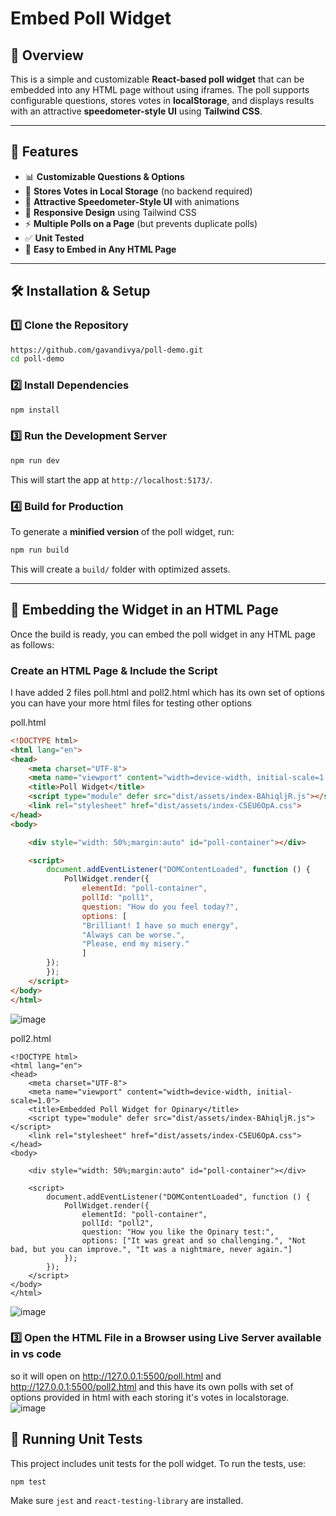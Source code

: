 # Embed Poll Widget

## 📌 Overview
This is a simple and customizable **React-based poll widget** that can be embedded into any HTML page without using iframes. The poll supports configurable questions, stores votes in **localStorage**, and displays results with an attractive **speedometer-style UI** using **Tailwind CSS**.

---

## 🚀 Features
- 📊 **Customizable Questions & Options**
- 💾 **Stores Votes in Local Storage** (no backend required)
- 🎨 **Attractive Speedometer-Style UI** with animations
- 🔄 **Responsive Design** using Tailwind CSS
- ⚡ **Multiple Polls on a Page** (but prevents duplicate polls)
- ✅ **Unit Tested**
- 📜 **Easy to Embed in Any HTML Page**

---

## 🛠️ Installation & Setup
### **1️⃣ Clone the Repository**
```sh
https://github.com/gavandivya/poll-demo.git
cd poll-demo
```

### **2️⃣ Install Dependencies**
```sh
npm install
```

### **3️⃣ Run the Development Server**
```sh
npm run dev
```
This will start the app at `http://localhost:5173/`.

### **4️⃣ Build for Production**
To generate a **minified version** of the poll widget, run:
```sh
npm run build
```
This will create a `build/` folder with optimized assets.

---

## 📌 Embedding the Widget in an HTML Page
Once the build is ready, you can embed the poll widget in any HTML page as follows:

### **Create an HTML Page & Include the Script**

I have added 2 files poll.html and poll2.html which has its own set of options you can have your more html files for testing other options

poll.html

```html
<!DOCTYPE html>
<html lang="en">
<head>
    <meta charset="UTF-8">
    <meta name="viewport" content="width=device-width, initial-scale=1.0">
    <title>Poll Widget</title>
    <script type="module" defer src="dist/assets/index-BAhiqljR.js"></script>
    <link rel="stylesheet" href="dist/assets/index-C5EU6OpA.css">
</head>
<body>

    <div style="width: 50%;margin:auto" id="poll-container"></div>

    <script>
        document.addEventListener("DOMContentLoaded", function () {
            PollWidget.render({
                elementId: "poll-container",
                pollId: "poll1",
                question: "How do you feel today?",
                options: [
                "Brilliant! I have so much energy",
                "Always can be worse.",
                "Please, end my misery."
                ]            
        });
        });
    </script>
</body>
</html>

```

![image](https://github.com/user-attachments/assets/c51a82a7-e3f4-42e8-b6c8-579b07379414)

poll2.html

```
<!DOCTYPE html>
<html lang="en">
<head>
    <meta charset="UTF-8">
    <meta name="viewport" content="width=device-width, initial-scale=1.0">
    <title>Embedded Poll Widget for Opinary</title>
    <script type="module" defer src="dist/assets/index-BAhiqljR.js"></script>
    <link rel="stylesheet" href="dist/assets/index-C5EU6OpA.css">
</head>
<body>

    <div style="width: 50%;margin:auto" id="poll-container"></div>

    <script>
        document.addEventListener("DOMContentLoaded", function () {
            PollWidget.render({
                elementId: "poll-container",
                pollId: "poll2",
                question: "How you like the Opinary test:",
                options: ["It was great and so challenging.", "Not bad, but you can improve.", "It was a nightmare, never again."]
            });
        });
    </script>
</body>
</html>

```
![image](https://github.com/user-attachments/assets/b1e88634-9a4b-4c58-adf1-df563fcc037f)


### **3️⃣ Open the HTML File in a Browser using Live Server available in vs code**

so it will open on http://127.0.0.1:5500/poll.html and http://127.0.0.1:5500/poll2.html and this have its own polls with set of options provided in html with each storing it's votes in localstorage.
![image](https://github.com/user-attachments/assets/1ed734be-fda3-4b2f-b207-adf9dbb73e74)

## 🧪 Running Unit Tests
This project includes unit tests for the poll widget. To run the tests, use:
```sh
npm test
```
Make sure `jest` and `react-testing-library` are installed.


